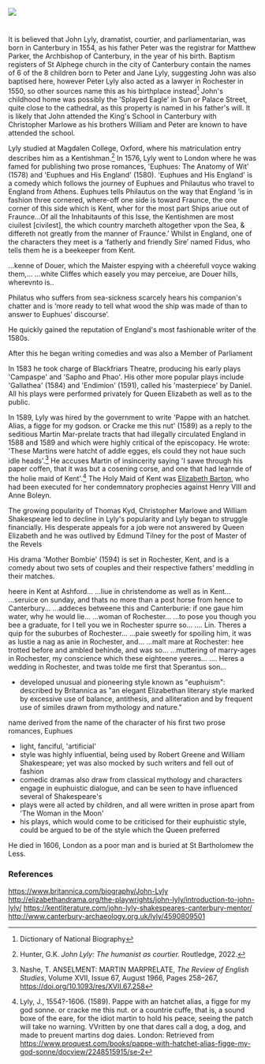 <a href="https://juncture-digital.org"><img src="https://juncture-digital.org/images/ve-button.png"></a>

<param ve-config title="John Lyly" author="Hannah Jennison and Michelle Crowther" layout="vtl" banner="/images/banners/16c.jpg"> 

<param ve-entity eid="Q29303" aliases="Canterbury"> 

#

It is believed that John Lyly, dramatist, courtier, and parliamentarian, was born in Canterbury in 1554, as his father Peter was the registrar for Matthew Parker, the Archbishop of Canterbury, in the year of his birth. Baptism registers of St Alphege church in the city of Canterbury contain the names of 6 of the 8 children born to Peter and Jane Lyly, suggesting John was also baptised here, however Peter Lyly also acted as a lawyer in Rochester in 1550, so other sources name this as his birthplace instead[^ref1] John's childhood home was possibly the 'Splayed Eagle' in Sun or Palace Street, quite close to the cathedral, as this property is named in his father's will. It is likely that John attended the King's School in Canterbury with Christopher Marlowe as his brothers William and Peter are known to have attended the school.

Lyly studied at Magdalen College, Oxford, where his matriculation entry describes him as a Kentishman.[^ref3] In 1576, Lyly went to London where he was famed for publishing two prose romances, 'Euphues: The Anatomy of Wit' (1578) and 'Euphues and His England' (1580). 'Euphues and His England' is a comedy which follows the journey of Euphues and Philautus who travel to England from Athens. Euphues tells Philautus on the way that England ‘is in fashion three cornered, where-off one side is toward Fraunce, the one corner of this side which is Kent, wher for the most part Ships ariue out of Fraunce…Of all the Inhabitaunts of this Isse, the Kentishmen are most ciuilest [civilest], the which country marcheth altogether vpon the Sea, & differeth not greatly from the manner of Fraunce.’ Whilst in England, one of the characters they meet is a ‘fatherly and friendly Sire’ named Fidus, who tells them he is a beekeeper from Kent. 

...kenne of Douer, which the Maister espying with a chéerefull voyce waking them,...
...white Cliffes which easely you may perceiue, are Douer hills, wherevnto is..

Philatus who suffers from sea-sickness scarcely hears his companion's chatter and is ‘more ready to tell what wood the ship was made of than to answer to Euphues’ discourse’.

He quickly gained the reputation of England's most fashionable writer of the 1580s. 

After this he began writing comedies and was also a Member of Parliament

In 1583 he took charge of Blackfriars Theatre, producing his early plays 'Campaspe' and 'Sapho and Phao'. His other more popular plays include 'Gallathea' (1584) and 'Endimion' (1591), called his 'masterpiece' by Daniel. All his plays were performed privately for Queen Elizabeth as well as to the public.

In 1589, Lyly was hired by the government to write 'Pappe with an hatchet. Alias, a figge for my godson. or Cracke me this nut' (1589) as a reply to the seditious Martin Mar-prelate tracts that had illegally circulated England in 1588 and 1589 and which were highly critical of the episcopacy. He wrote: 'These Martins were hatcht of addle egges, els could they not haue such idle heads'.[^ref8] He accuses Martin of insincerity saying 'I sawe through his paper coffen, that it was but a cosening corse, and one that had learnde of the holie maid of Kent'.[^ref9] The Holy Maid of Kent was [Elizabeth Barton](/medieval/barton-biography), who had been executed for her condemnatory prophecies against Henry VIII and Anne Boleyn. 


The growing popularity of Thomas Kyd, Christopher Marlowe and William Shakespeare led to decline in Lyly's popularity and Lyly began to struggle financially.
His desperate appeals for a job were not answered by Queen Elizabeth and he was outlived by Edmund Tilney for the post of Master of the Revels

His drama 'Mother Bombie' (1594) is set in Rochester, Kent, and is a comedy about two sets of couples and their respective fathers’ meddling in their matches.

heere in Kent at Ashford...
...liue in christendome as well as in Kent...
...seruice on sunday, and thats no more than a post horse from hence to Canterbury...
...addeces betweene this and Canterburie: if one gaue him water, why he would lie...
...woman of Rochester...
...to pose you though you bee a graduate, for I tell you we in Rochester spurre so...
.... Lin. Theres a quip for the suburbes of Rochester...
...paie sweetly for spoiling him, it was as lustie a nag as anie in Rochester, and...
...malt mare at Rochester: hee trotted before and ambled behinde, and was so...
...muttering of marry-ages in Rochester, my conscience which these eighteene yeeres...
.... Heres a wedding in Rochester, and twas tolde me first that Sperantus son...


- developed unusual and pioneering style known as "euphuism": described by Britannica as "an elegant Elizabethan literary style marked by excessive use of balance, antithesis, and alliteration and by frequent use of similes drawn from mythology and nature."

name derived from the name of the character of his first two prose romances, Euphues
- light, fanciful, 'artificial'
- style was highly influential, being used by Robert Greene and William Shakespeare; yet was also mocked by such writers and fell out of fashion
- comedic dramas also draw from classical mythology and characters engage in euphuistic dialogue, and can be seen to have influenced several of Shakespeare's
- plays were all acted by children, and all were written in prose apart from 'The Woman in the Moon' 
- his plays, which would come to be criticised for their euphuistic style, could be argued to be of the style which the Queen preferred

He died in 1606, London as a poor man and is buried at St Bartholomew the Less.

### References

[^ref1]: Dictionary of National Biography
[^ref2]: 
[^ref3]: Hunter, G.K. _John Lyly: The humanist as courtier._ Routledge, 2022.

[^ref8]: Nashe, T. ANSELMENT: MARTIN MARPRELATE, _The Review of English Studies_, Volume XVII, Issue 67, August 1966, Pages 258–267, https://doi.org/10.1093/res/XVII.67.258
[^ref9]: Lyly, J., 1554?-1606. (1589). Pappe with an hatchet alias, a figge for my god sonne. or cracke me this nut. or a countrie cuffe, that is, a sound boxe of the eare, for the idiot martin to hold his peace, seeing the patch will take no warning. VVritten by one that dares call a dog, a dog, and made to preuent martins dog daies. London: Retrieved from https://www.proquest.com/books/pappe-with-hatchet-alias-figge-my-god-sonne/docview/2248515915/se-2

https://www.britannica.com/biography/John-Lyly
http://elizabethandrama.org/the-playwrights/john-lyly/introduction-to-john-lyly/
https://kentliterature.com/john-lyly-shakespeares-canterbury-mentor/
http://www.canterbury-archaeology.org.uk/lyly/4590809501

